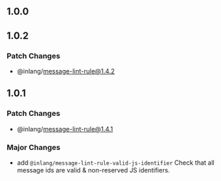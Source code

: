 ## 1.0.0

## 1.0.2

### Patch Changes

- @inlang/message-lint-rule@1.4.2

## 1.0.1

### Patch Changes

- @inlang/message-lint-rule@1.4.1

### Major Changes

- add `@inlang/message-lint-rule-valid-js-identifier`
  Check that all message ids are valid & non-reserved JS identifiers.
